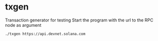 # txgen
Transaction generator for testing
Start the program with the url to the RPC node as argument

`./txgen https://api.devnet.solana.com`